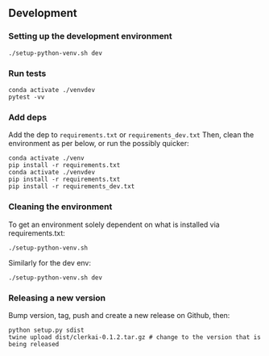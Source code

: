 ## Development

### Setting up the development environment

```
./setup-python-venv.sh dev
```

### Run tests

```
conda activate ./venvdev
pytest -vv
```

### Add deps

Add the dep to `requirements.txt` or `requirements_dev.txt`
Then, clean the environment as per below, or run the possibly quicker:

```
conda activate ./venv
pip install -r requirements.txt
conda activate ./venvdev
pip install -r requirements.txt
pip install -r requirements_dev.txt
```

### Cleaning the environment

To get an environment solely dependent on what is installed via requirements.txt:
```
./setup-python-venv.sh
```

Similarly for the dev env:
```
./setup-python-venv.sh dev
```

### Releasing a new version

Bump version, tag, push and create a new release on Github, then:

```
python setup.py sdist
twine upload dist/clerkai-0.1.2.tar.gz # change to the version that is being released
```
